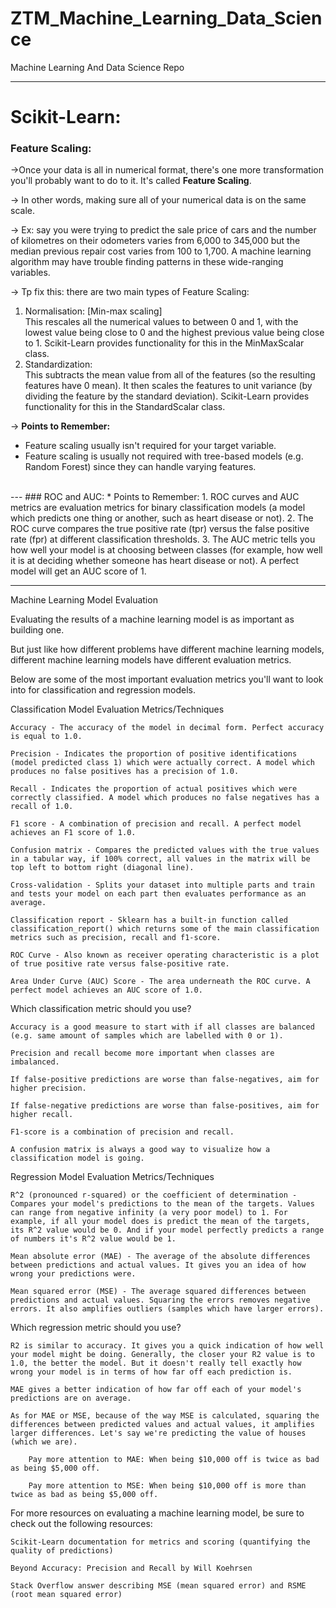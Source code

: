 # ZTM_Machine_Learning_Data_Science
Machine Learning And Data Science Repo

---
# Scikit-Learn:
### Feature Scaling:

->Once your data is all in numerical format, there's one more transformation you'll probably want to do to it.
It's called **Feature Scaling**.

-> In other words, making sure all of your numerical data is on the same scale.

-> Ex: say you were trying to predict the sale price of cars and the number of kilometres on their odometers varies from 6,000 to 345,000 but the median previous repair cost varies from 100 to 1,700. A machine learning algorithm may have trouble finding patterns in these wide-ranging variables.

-> Tp fix this: there are two main types of Feature Scaling:
1. Normalisation: [Min-max scaling]
    <br>
    This rescales all the numerical values to between 0 and 1, with the lowest value being close to 0 and the highest previous value being close to 1. Scikit-Learn provides functionality for this in the MinMaxScalar class.
    <br>
2. Standardization:
    <br>
    This subtracts the mean value from all of the features (so the resulting features have 0 mean). It then scales the features to unit variance (by dividing the feature by the standard deviation). Scikit-Learn provides functionality for this in the StandardScalar class.
    <br>

-> **Points to Remember:**
    <br>
* Feature scaling usually isn't required for your target variable.
    <br>
* Feature scaling is usually not required with tree-based models (e.g. Random Forest) since they can handle varying features.
 <br>
---
### ROC and AUC:
* Points to Remember:
    1. ROC curves and AUC metrics are evaluation metrics for binary classification models (a model which predicts one thing or another, such as heart disease or not).
    2. The ROC curve compares the true positive rate (tpr) versus the false positive rate (fpr) at different classification thresholds.
    3. The AUC metric tells you how well your model is at choosing between classes (for example, how well it is at deciding whether someone has heart disease or not). A perfect model will get an AUC score of 1.

---

Machine Learning Model Evaluation

Evaluating the results of a machine learning model is as important as building one.

But just like how different problems have different machine learning models, different machine learning models have different evaluation metrics.

Below are some of the most important evaluation metrics you'll want to look into for classification and regression models.

Classification Model Evaluation Metrics/Techniques

    Accuracy - The accuracy of the model in decimal form. Perfect accuracy is equal to 1.0.

    Precision - Indicates the proportion of positive identifications (model predicted class 1) which were actually correct. A model which produces no false positives has a precision of 1.0.

    Recall - Indicates the proportion of actual positives which were correctly classified. A model which produces no false negatives has a recall of 1.0.

    F1 score - A combination of precision and recall. A perfect model achieves an F1 score of 1.0.

    Confusion matrix - Compares the predicted values with the true values in a tabular way, if 100% correct, all values in the matrix will be top left to bottom right (diagonal line).

    Cross-validation - Splits your dataset into multiple parts and train and tests your model on each part then evaluates performance as an average.

    Classification report - Sklearn has a built-in function called classification_report() which returns some of the main classification metrics such as precision, recall and f1-score.

    ROC Curve - Also known as receiver operating characteristic is a plot of true positive rate versus false-positive rate.

    Area Under Curve (AUC) Score - The area underneath the ROC curve. A perfect model achieves an AUC score of 1.0.

Which classification metric should you use?

    Accuracy is a good measure to start with if all classes are balanced (e.g. same amount of samples which are labelled with 0 or 1).

    Precision and recall become more important when classes are imbalanced.

    If false-positive predictions are worse than false-negatives, aim for higher precision.

    If false-negative predictions are worse than false-positives, aim for higher recall.

    F1-score is a combination of precision and recall.

    A confusion matrix is always a good way to visualize how a classification model is going.

Regression Model Evaluation Metrics/Techniques

    R^2 (pronounced r-squared) or the coefficient of determination - Compares your model's predictions to the mean of the targets. Values can range from negative infinity (a very poor model) to 1. For example, if all your model does is predict the mean of the targets, its R^2 value would be 0. And if your model perfectly predicts a range of numbers it's R^2 value would be 1.

    Mean absolute error (MAE) - The average of the absolute differences between predictions and actual values. It gives you an idea of how wrong your predictions were.

    Mean squared error (MSE) - The average squared differences between predictions and actual values. Squaring the errors removes negative errors. It also amplifies outliers (samples which have larger errors).

Which regression metric should you use?

    R2 is similar to accuracy. It gives you a quick indication of how well your model might be doing. Generally, the closer your R2 value is to 1.0, the better the model. But it doesn't really tell exactly how wrong your model is in terms of how far off each prediction is.

    MAE gives a better indication of how far off each of your model's predictions are on average.

    As for MAE or MSE, because of the way MSE is calculated, squaring the differences between predicted values and actual values, it amplifies larger differences. Let's say we're predicting the value of houses (which we are).

        Pay more attention to MAE: When being $10,000 off is twice as bad as being $5,000 off.

        Pay more attention to MSE: When being $10,000 off is more than twice as bad as being $5,000 off.

For more resources on evaluating a machine learning model, be sure to check out the following resources:

    Scikit-Learn documentation for metrics and scoring (quantifying the quality of predictions)

    Beyond Accuracy: Precision and Recall by Will Koehrsen

    Stack Overflow answer describing MSE (mean squared error) and RSME (root mean squared error)